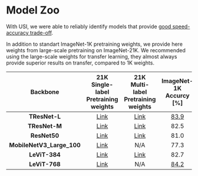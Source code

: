 #  Model Zoo

With USI, we were able to reliably identify models that provide [good speed-accuracy trade-off](Speed_Accuracy_Comparisons.md).

In addition to standart ImageNet-1K pretraining weights, we provide here weights from large-scale pretraining on ImageNet-21K. We recommended using the large-scale weights for transfer learning, they almost always provide superior results on transfer, compared to 1K weights.

| Backbone  |  21K Single-label Pretraining weights | 21K Multi-label Pretraining weights |  ImageNet-1K Accurcy [\%] |
| :------------: | :--------------: | :--------------: | :--------------: |
**TResNet-L** |[Link](https://miil-public-eu.oss-eu-central-1.aliyuncs.com/model-zoo/unified/tresnet_l_v2/single_label_ls.pth) | [Link](https://miil-public-eu.oss-eu-central-1.aliyuncs.com/model-zoo/unified/tresnet_l_v2/multi_label_ls.pth) | [83.9](https://miil-public-eu.oss-eu-central-1.aliyuncs.com/model-zoo/USI/tresnet_l_v2_83_9.pth) |
**TResNet-M** |[Link](https://miil-public-eu.oss-eu-central-1.aliyuncs.com/model-zoo/unified/tresnet_m/single_label_ls.pth) | [Link](https://miil-public-eu.oss-eu-central-1.aliyuncs.com/model-zoo/unified/tresnet_m/multi_label_ls.pth) | 82.5 |
**ResNet50** |[Link](https://miil-public-eu.oss-eu-central-1.aliyuncs.com/model-zoo/unified/resnet50/single_label_ls.pth) | [Link](https://miil-public-eu.oss-eu-central-1.aliyuncs.com/model-zoo/unified/resnet50/multi_label_ls.pth) | 81.0 |
**MobileNetV3_Large_100** |[Link](https://miil-public-eu.oss-eu-central-1.aliyuncs.com/model-zoo/unified/mobilenetv3_large_100/single_label_ls.pth) | N/A | 77.3 |
**LeViT-384** |[Link](https://miil-public-eu.oss-eu-central-1.aliyuncs.com/model-zoo/unified/levit_384/single_label_ls.pth) | [Link](https://miil-public-eu.oss-eu-central-1.aliyuncs.com/model-zoo/unified/levit_384/multi_label_ls.pth) | 82.7 |
**LeViT-768** |[Link](TBD) | N/A  | [84.2](https://miil-public-eu.oss-eu-central-1.aliyuncs.com/model-zoo/unified/levit_768/levit_768_84_2.pth) |

